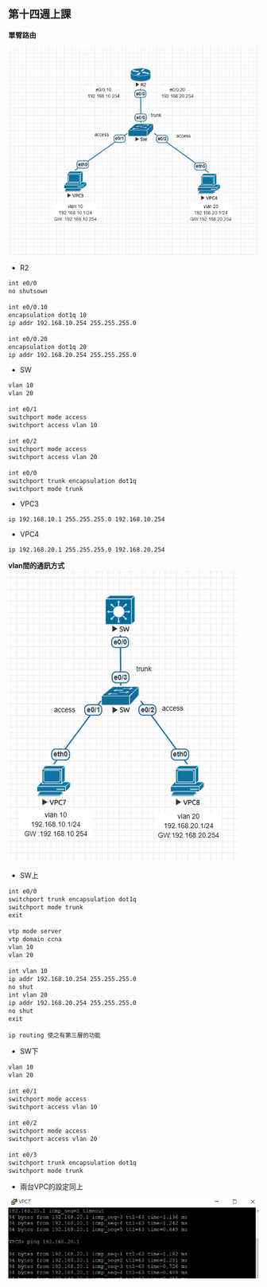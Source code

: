 ## 第十四週上課

**單臂路由**

![](1.PNG)

- R2
```
int e0/0
no shutsown

int e0/0.10
encapsulation dot1q 10
ip addr 192.168.10.254 255.255.255.0

int e0/0.20
encapsulation dot1q 20
ip addr 192.168.20.254 255.255.255.0
```

- SW
```
vlan 10
vlan 20

int e0/1
switchport mode access
switchport access vlan 10

int e0/2
switchport mode access
switchport access vlan 20

int e0/0
switchport trunk encapsulation dot1q
switchport mode trunk
```

- VPC3
```
ip 192.168.10.1 255.255.255.0 192.168.10.254
```

- VPC4
```
ip 192.168.20.1 255.255.255.0 192.168.20.254
```

**vlan間的通訊方式**
![](2.PNG)

- SW上
```
int e0/0
switchport trunk encapsulation dot1q
switchport mode trunk
exit

vtp mode server
vtp domain ccna
vlan 10
vlan 20

int vlan 10
ip addr 192.168.10.254 255.255.255.0
no shut
int vlan 20
ip addr 192.168.20.254 255.255.255.0
no shut
exit

ip routing 使之有第三層的功能
```

- SW下
```
vlan 10
vlan 20

int e0/1
switchport mode access
switchport access vlan 10

int e0/2
switchport mode access
switchport access vlan 20

int e0/3
switchport trunk encapsulation dot1q
switchport mode trunk
```
- 兩台VPC的設定同上

![](2-1.PNG)